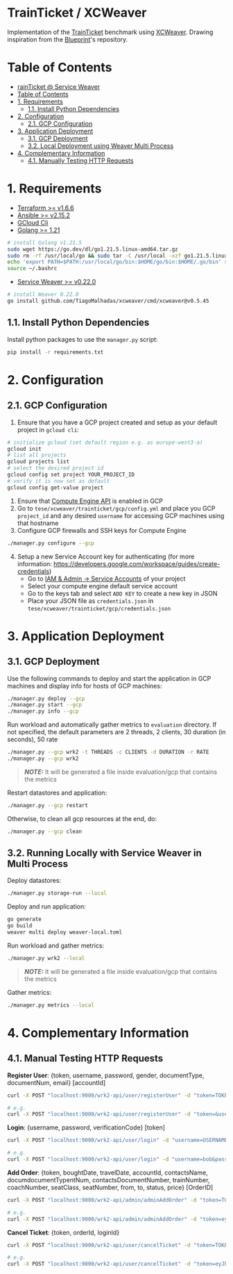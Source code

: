 # TrainTicket / XCWeaver

Implementation of the [TrainTicket](https://github.com/FudanSELab/train-ticket) benchmark using [XCWeaver](https://github.com/TiagoMalhadas/xcweaver). Drawing inspiration from the [Blueprint](https://gitlab.mpi-sws.org/cld/blueprint)'s repository.

# Table of Contents
- [rainTicket @ Service Weaver](#trainticket--service-weaver)
- [Table of Contents](#table-of-contents)
- [1. Requirements](#1-requirements)
  - [1.1. Install Python Dependencies](#11-install-python-dependencies)
- [2. Configuration](#2-configuration)
  - [2.1. GCP Configuration](#21-gcp-configuration)
- [3. Application Deployment](#3-application-deployment)
  - [3.1. GCP Deployment](#31-gcp-deployment)
  - [3.2. Local Deployment using Weaver Multi Process](#32-local-deployment-using-weaver-multi-process)
- [4. Complementary Information](#4-complementary-information)
  - [4.1. Manually Testing HTTP Requests](#41-manually-testing-http-requests)


# 1. Requirements

- [Terraform >= v1.6.6](https://developer.hashicorp.com/terraform/tutorials/aws-get-started/install-cli)
- [Ansible >= v2.15.2](https://docs.ansible.com/ansible/latest/installation_guide/intro_installation.html)
- [GCloud Cli](https://cloud.google.com/sdk/docs/install)
- [Golang >= 1.21](https://go.dev/doc/install)
```zsh
# install Golang v1.21.5
sudo wget https://go.dev/dl/go1.21.5.linux-amd64.tar.gz
sudo rm -rf /usr/local/go && sudo tar -C /usr/local -xzf go1.21.5.linux-amd64.tar.gz
echo 'export PATH=$PATH:/usr/local/go/bin:$HOME/go/bin:$HOME/.go/bin' >> ~/.bashrc
source ~/.bashrc
```
- [Service Weaver >= v0.22.0](https://serviceweaver.dev/docs.html#installation)
```zsh
# install Weaver 0.22.0
go install github.com/TiagoMalhadas/xcweaver/cmd/xcweaver@v0.5.45
```


## 1.1. Install Python Dependencies

Install python packages to use the `manager.py` script:
```zsh
pip install -r requirements.txt
```

# 2. Configuration

## 2.1. GCP Configuration

1. Ensure that you have a GCP project created and setup as your default project in `gcloud cli`:
``` zsh
# initialize gcloud (set default region e.g. as europe-west3-a)
gcloud init
# list all projects
gcloud projects list
# select the desired project id
gcloud config set project YOUR_PROJECT_ID
# verify it is now set as default
gcloud config get-value project
```
1. Ensure that [Compute Engine API](https://console.cloud.google.com/marketplace/product/google/compute.googleapis.com) is enabled in GCP
2. Go to `tese/xcweaver/trainticket/gcp/config.yml` and place you GCP `project_id` and any desired `username` for accessing GCP machines using that hostname
3. Configure GCP firewalls and SSH keys for Compute Engine
``` zsh
./manager.py configure --gcp
```
4. Setup a new Service Account key for authenticating (for more information: https://developers.google.com/workspace/guides/create-credentials)
    - Go to [IAM & Admin -> Service Accounts](https://console.cloud.google.com/iam-admin/serviceaccounts) of your project
    - Select your compute engine default service account
    - Go to the keys tab and select `ADD KEY` to create a new key in JSON
    - Place your JSON file as `credentials.json` in `tese/xcweaver/trainticket/gcp/credentials.json`

# 3. Application Deployment

## 3.1. GCP Deployment

Use the following commands to deploy and start the application in GCP machines and display info for hosts of GCP machines:
``` zsh
./manager.py deploy --gcp
./manager.py start --gcp
./manager.py info --gcp
```

Run workload and automatically gather metrics to `evaluation` directory. If not specified, the default parameters are 2 threads, 2 clients, 30 duration (in seconds), 50 rate
``` zsh
./manager.py --gcp wrk2 -t THREADS -c CLIENTS -d DURATION -r RATE
./manager.py --gcp wrk2
```

> **_NOTE:_**  It will be generated a file inside evaluation/gcp that contains the metrics

Restart datastores and application:
``` zsh
./manager.py --gcp restart
```

Otherwise, to clean all gcp resources at the end, do:

``` zsh
./manager.py --gcp clean
```

## 3.2. Running Locally with Service Weaver in Multi Process

Deploy datastores:

``` zsh
./manager.py storage-run --local
```


Deploy and run application:
``` zsh
go generate
go build
weaver multi deploy weaver-local.toml
```

Run workload and gather metrics:

``` zsh
./manager.py wrk2 --local
```

> **_NOTE:_**  It will be generated a file inside evaluation/gcp that contains the metrics

Gather metrics:
``` zsh
./manager.py metrics --local
```

# 4. Complementary Information

## 4.1. Manual Testing HTTP Requests

**Register User**: {token, username, password, gender, documentType, documentNum, email} [accountId]

``` zsh
curl -X POST "localhost:9000/wrk2-api/user/registerUser" -d "token=TOKEN&username=USERNAME&password=PASSWORD&gender=GENDER&documentType=DOCUMENT_TYPE&documentNum=DOCUMENT_NUM&email=EMAIL"

# e.g.
curl -X POST "localhost:9000/wrk2-api/user/registerUser" -d "token=&username=bob&password=mypassword&gender=0&documentType=1&documentNum=1234567&email=xcweaver@gmail.com"
```

**Login**: {username, password, verificationCode} [token]

``` zsh
curl -X POST "localhost:9000/wrk2-api/user/login" -d "username=USERNAME&password=PASSWORD&verificationCode=VERIFICATION_CODE"

# e.g.
curl -X POST "localhost:9000/wrk2-api/user/login" -d "username=bob&password=mypassword&verificationCode="
```

**Add Order**: {token, boughtDate, travelDate, accountId, contactsName, documdocumentTypentNum, contactsDocumentNumber, trainNumber, coachNumber, seatClass, seatNumber, from, to, status, price} [OrderID]

``` zsh
curl -X POST "localhost:9000/wrk2-api/admin/adminAddOrder" -d "token=TOKEN&boughtDate=BOUGHT_DATE&travelDate=TRAVEL_DATE&accountId=ACCOUNT_ID&contactsName=CONTACTS_NAME&documentType=DOCUMENT_TYPE&contactsDocumentNumber=CONTACTS_DOCUMENT_NUMBER&trainNumber=TRAIN_NUMBER&coachNumber=COACH_NUMBER&seatClass=SEAT_CLASS&seatNumber=SEAT_NUMBER&from=FROM&to=TO&status=STATUS&price=PRICE"

# e.g.
curl -X POST "localhost:9000/wrk2-api/admin/adminAddOrder" -d "token=eyJhbGciOiJIUzI1NiIsInR5cCI6IkpXVCJ9.eyJVc2VySWQiOiJlN2ZlOTkwNy02MjViLTRiNGItOGQ4OC1mNmUxY2JiMWYwMjUiLCJVc2VybmFtZSI6ImJvYiIsIlRpbWVzdGFtcCI6MTcxNzU5NDkxNTIxOSwiVHRsIjozNjAwLCJSb2xlIjoicm9sZTEiLCJleHAiOjE3MTc1OTg1MTV9.zy5erWHnQqNoYZkg3PcUxH_iS_jMTYoPcaQ131DCuE4&boughtDate=17/05/2024&travelDate=17/08/2024&accountId=e7fe9907-625b-4b4b-8d88-f6e1cbb1f025&contactsName=bob&documentType=1&contactsDocumentNumber=1234567&trainNumber=12345&coachNumber2=&seatClass=1&seatNumber=34&from=Lisboa&to=Guarda&status=0&price=10.20"
```

**Cancel Ticket**: {token, orderId, loginId}

``` zsh
curl -X POST "localhost:9000/wrk2-api/user/cancelTicket" -d "token=TOKEN&orderId=ORDER_ID&loginId=LOGIN_ID"

# e.g.
curl -X POST "localhost:9000/wrk2-api/user/cancelTicket" -d "token=eyJhbGciOiJIUzI1NiIsInR5cCI6IkpXVCJ9.eyJVc2VySWQiOiJlN2ZlOTkwNy02MjViLTRiNGItOGQ4OC1mNmUxY2JiMWYwMjUiLCJVc2VybmFtZSI6ImJvYiIsIlRpbWVzdGFtcCI6MTcxNzU5NDkxNTIxOSwiVHRsIjozNjAwLCJSb2xlIjoicm9sZTEiLCJleHAiOjE3MTc1OTg1MTV9.zy5erWHnQqNoYZkg3PcUxH_iS_jMTYoPcaQ131DCuE4&orderId=71e2d5da-76ac-4404-a97e-9a26659511fd&loginId=e7fe9907-625b-4b4b-8d88-f6e1cbb1f025"
```
